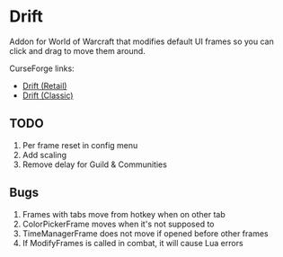 # Drift
Addon for World of Warcraft that modifies default UI frames so you can click and drag to move them around.

CurseForge links:
 * [Drift (Retail)](https://www.curseforge.com/wow/addons/drift)
 * [Drift (Classic)](https://www.curseforge.com/wow/addons/driftclassic)

## TODO
1. Per frame reset in config menu
1. Add scaling
1. Remove delay for Guild & Communities

## Bugs
1. Frames with tabs move from hotkey when on other tab
1. ColorPickerFrame moves when it's not supposed to
1. TimeManagerFrame does not move if opened before other frames
1. If ModifyFrames is called in combat, it will cause Lua errors
